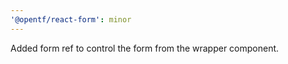 ```yaml
---
'@opentf/react-form': minor
---
```


Added form ref to control the form from the wrapper component.
